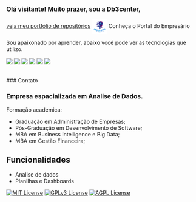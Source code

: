 ### Olá visitante! Muito prazer, sou a Db3center,
<a href="https://github.com/Db3center?tab=repositories" target="_blank"> veja meu portfólio de repositórios</a>
     <img align="center" width="40px" src="https://github.com/Db3center/db3/blob/Db3center/logo.png"></a>
    <span> Conheça o Portal do Empresário</span>


Sou apaixonado por aprender, abaixo você pode ver as tecnologias que utilizo.

<div style="display: inline_block">
  
  <img align="center" src="https://img.shields.io/badge/Visual_Studio-5C2D91?style=for-the-badge&logo=visual%20studio&logoColor=white">
  <img align="center" src="https://img.shields.io/badge/Django-092E20?style=for-the-badge&logo=django&logoColor=green">
  <img align="center" src="https://img.shields.io/badge/Python-FFD43B?style=for-the-badge&logo=python&logoColor=blue">
  <img align="center" src="https://img.shields.io/badge/Numpy-777BB4?style=for-the-badge&logo=numpy&logoColor=white">
  <img align="center" src="https://img.shields.io/badge/Microsoft_Excel-217346?style=for-the-badge&logo=microsoft-excel&logoColor=white">
  <img align="center" src="https://img.shields.io/badge/GitHub-100000?style=for-the-badge&logo=github&logoColor=white">
</div>
<br />
<br />
### Contato

### Empresa espacializada em Analise de Dados.
Formação academica:
- Graduação em Administração de Empresas;
- Pós-Graduação em Desenvolvimento de Software;
- MBA em Business Intelligence e Big Data;
- MBA em Gestão Financeira;


## Funcionalidades
- Analise de dados
- Planilhas e Dashboards


[![MIT License](https://img.shields.io/badge/License-MIT-green.svg)](https://choosealicense.com/licenses/mit/)
[![GPLv3 License](https://img.shields.io/badge/License-GPL%20v3-yellow.svg)](https://opensource.org/licenses/)
[![AGPL License](https://img.shields.io/badge/license-AGPL-blue.svg)](http://www.gnu.org/licenses/agpl-3.0)
